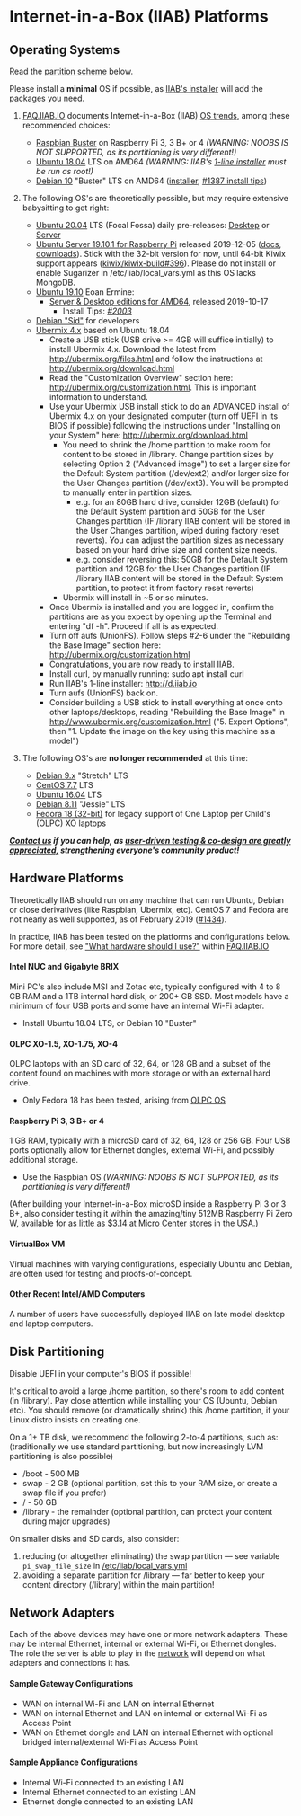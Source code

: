 # Internet-in-a-Box (IIAB) Platforms

## Operating Systems

Read the [partition scheme](https://github.com/iiab/iiab/wiki/IIAB-Platforms#disk-partitioning) below.

Please install a **minimal** OS if possible, as [IIAB's installer](http://download.iiab.io) will add the packages you need.

1) [FAQ.IIAB.IO](http://FAQ.IIAB.IO) documents Internet-in-a-Box (IIAB) [OS trends](http://FAQ.IIAB.IO#What_OS_should_I_use.3F), among these recommended choices:

   * [Raspbian Buster](https://www.raspberrypi.org/downloads/raspbian/) on Raspberry Pi 3, 3 B+ or 4 _(WARNING: NOOBS IS NOT SUPPORTED, as its partitioning is very different!)_
   * [Ubuntu 18.04](http://releases.ubuntu.com/18.04/) LTS on AMD64 _(WARNING: IIAB's [1-line installer](http://download.iiab.io) must be run as root!)_
   * [Debian 10](https://www.debian.org/releases/buster/) "Buster" LTS on AMD64 ([installer](https://www.debian.org/releases/buster/debian-installer/), [#1387 install tips](https://github.com/iiab/iiab/issues/1387))

2) The following OS's are theoretically possible, but may require extensive babysitting to get right:

   * [Ubuntu 20.04](https://wiki.ubuntu.com/FocalFossa/ReleaseSchedule) LTS (Focal Fossa) daily pre-releases: [Desktop](http://cdimage.ubuntu.com/daily-live/pending/) or [Server](http://cdimage.ubuntu.com/ubuntu-server/daily-live/current/)
   * [Ubuntu Server 19.10.1 for Raspberry Pi](https://ubuntu.com/download/raspberry-pi) released 2019-12-05 ([docs](https://wiki.ubuntu.com/ARM/RaspberryPi), [downloads](http://cdimage.ubuntu.com/releases/19.10.1/release/)).  Stick with the 32-bit version for now, until 64-bit Kiwix support appears ([kiwix/kiwix-build#396](https://github.com/kiwix/kiwix-build/issues/396)).  Please do not install or enable Sugarizer in /etc/iiab/local_vars.yml as this OS lacks MongoDB.
   * [Ubuntu 19.10](http://releases.ubuntu.com/19.10/) Eoan Ermine:
     * [Server & Desktop editions for AMD64](http://cdimage.ubuntu.com/releases/19.10/release/), released 2019-10-17 <!--([server](http://cdimage.ubuntu.com/ubuntu-server/daily/current/) or [desktop](http://cdimage.ubuntu.com/daily-live/current/))-->
       * Install Tips: _[#2003](https://github.com/iiab/iiab/issues/2003)_
   * [Debian "Sid"](https://wiki.debian.org/DebianUnstable) for developers
   * [Ubermix 4.x](http://wiki.ubermix.org/page/Ubermix_Changelog) based on Ubuntu 18.04
     * Create a USB stick (USB drive >= 4GB will suffice initially) to install Ubermix 4.x. Download the latest from http://ubermix.org/files.html and follow the instructions at http://ubermix.org/download.html
     * Read the "Customization Overview" section here: http://ubermix.org/customization.html. This is important information to understand.
     * Use your Ubermix USB install stick to do an ADVANCED install of Ubermix 4.x on your designated computer (turn off UEFI in its BIOS if possible) following the instructions under "Installing on your System" here: http://ubermix.org/download.html
       * You need to shrink the /home partition to make room for content to be stored in /library.  Change partition sizes by selecting Option 2 ("Advanced image") to set a larger size for the Default System partition (/dev/ext2) and/or larger size for the User Changes partition (/dev/ext3). You will be prompted to manually enter in partition sizes.
         * e.g. for an 80GB hard drive, consider 12GB (default) for the Default System partition and 50GB for the User Changes partition (IF /library IIAB content will be stored in the User Changes partition, wiped during factory reset reverts). You can adjust the partition sizes as necessary based on your hard drive size and content size needs.
         * e.g. consider reversing this: 50GB for the Default System partition and 12GB for the User Changes partition (IF /library IIAB content will be stored in the Default System partition, to protect it from factory reset reverts)
       * Ubermix will install in ~5 or so minutes.
     * Once Ubermix is installed and you are logged in, confirm the partitions are as you expect by opening up the Terminal and entering "df -h". Proceed if all is as expected. 
     * Turn off aufs (UnionFS). Follow steps #2-6 under the "Rebuilding the Base Image" section here: http://ubermix.org/customization.html 
     * Congratulations, you are now ready to install IIAB.
     * Install curl, by manually running: sudo apt install curl
     * Run IIAB's 1-line installer: http://d.iiab.io
     * Turn aufs (UnionFS) back on.
     * Consider building a USB stick to install everything at once onto other laptops/desktops, reading "Rebuilding the Base Image" in http://www.ubermix.org/customization.html ("5. Expert Options", then "1. Update the image on the key using this machine as a model")

3) The following OS's are **no longer recommended** at this time:

   * [Debian 9.x](https://www.debian.org/releases/stretch/) "Stretch" LTS
   * [CentOS 7.7](https://www.centos.org/download/) LTS
   * [Ubuntu 16.04](http://releases.ubuntu.com/16.04/) LTS
   * [Debian 8.11](https://www.debian.org/releases/jessie/debian-installer/) "Jessie" LTS
   * [Fedora 18 (32-bit)](http://wiki.laptop.org/go/Releases) for legacy support of One Laptop per Child's (OLPC) XO laptops

_**[Contact us](http://FAQ.IIAB.IO#What_are_the_best_places_for_community_support.3F) if you can help, as [user-driven testing & co-design are greatly appreciated,](http://internet-in-a-box.org/pages/contributing.html) strengthening everyone's community product!**_

## Hardware Platforms

Theoretically IIAB should run on any machine that can run Ubuntu, Debian or close derivatives (like Raspbian, Ubermix, etc).  CentOS 7 and Fedora are not nearly as well supported, as of February 2019 ([#1434](https://github.com/iiab/iiab/issues/1434)).

In practice, IIAB has been tested on the platforms and configurations below.  For more detail, see ["What hardware should I use?"](http://FAQ.IIAB.IO#What_hardware_should_I_use.3F) within [FAQ.IIAB.IO](http://FAQ.IIAB.IO)

#### Intel NUC and Gigabyte BRIX

Mini PC's also include MSI and Zotac etc, typically configured with 4 to 8 GB RAM and a 1TB internal hard disk, or 200+ GB SSD.  Most models have a minimum of four USB ports and some have an internal Wi-Fi adapter.

- Install Ubuntu 18.04 LTS, or Debian 10 "Buster" <!--or CentOS 7.6-->

#### OLPC XO-1.5, XO-1.75, XO-4

OLPC laptops with an SD card of 32, 64, or 128 GB and a subset of the content found on machines with more storage or with an external hard drive.

- Only Fedora 18 has been tested, arising from [OLPC OS](http://wiki.laptop.org/go/Releases)

#### Raspberry Pi 3, 3 B+ or 4

1 GB RAM, typically with a microSD card of 32, 64, 128 or 256 GB.  Four USB ports optionally allow for Ethernet dongles, external Wi-Fi, and possibly additional storage.

- Use the Raspbian OS _(WARNING: NOOBS IS NOT SUPPORTED, as its partitioning is very different!)_

(After building your Internet-in-a-Box microSD inside a Raspberry Pi 3 or 3 B+, also consider testing it within the amazing/tiny 512MB Raspberry Pi Zero W, available for [as little as $3.14 at Micro Center](http://www.microcenter.com/product/486575/zero_w) stores in the USA.)

#### VirtualBox VM

Virtual machines with varying configurations, especially Ubuntu and Debian, are often used for testing and proofs-of-concept.

#### Other Recent Intel/AMD Computers

A number of users have successfully deployed IIAB on late model desktop and laptop computers.

## Disk Partitioning

Disable UEFI in your computer's BIOS if possible!

It's critical to avoid a large /home partition, so there's room to add content (in /library).  Pay close attention while installing your OS (Ubuntu, Debian etc).  You should remove (or dramatically shrink) this /home partition, if your Linux distro insists on creating one.

On a 1+ TB disk, we recommend the following 2-to-4 partitions, such as: (traditionally we use standard partitioning, but now increasingly LVM partitioning is also possible)
* /boot - 500 MB
* swap - 2 GB (optional partition, set this to your RAM size, or create a swap file if you prefer)
* / - 50 GB
* /library - the remainder (optional partition, can protect your content during major upgrades)

On smaller disks and SD cards, also consider:
1) reducing (or altogether eliminating) the swap partition &mdash; see variable `pi_swap_file_size` in [/etc/iiab/local_vars.yml](http://FAQ.IIAB.IO#What_is_local_vars.yml_and_how_do_I_customize_it.3F)
2) avoiding a separate partition for /library &mdash; far better to keep your content directory (/library) within the main partition!

## Network Adapters

Each of the above devices may have one or more network adapters.  These may be internal Ethernet, internal or external Wi-Fi, or Ethernet dongles.  The role the server is able to play in the [network](https://github.com/iiab/iiab/wiki/IIAB-Networking) will depend on what adapters and connections it has.

#### Sample Gateway Configurations

* WAN on internal Wi-Fi and LAN on internal Ethernet
* WAN on internal Ethernet and LAN on internal or external Wi-Fi as Access Point
* WAN on Ethernet dongle and LAN on internal Ethernet with optional bridged internal/external Wi-Fi as Access Point

#### Sample Appliance Configurations

* Internal Wi-Fi connected to an existing LAN
* Internal Ethernet connected to an existing LAN
* Ethernet dongle connected to an existing LAN